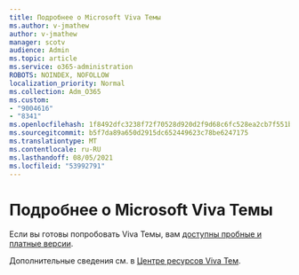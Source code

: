 ```yaml
---
title: Подробнее о Microsoft Viva Темы
ms.author: v-jmathew
author: v-jmathew
manager: scotv
audience: Admin
ms.topic: article
ms.service: o365-administration
ROBOTS: NOINDEX, NOFOLLOW
localization_priority: Normal
ms.collection: Adm_O365
ms.custom:
- "9004616"
- "8341"
ms.openlocfilehash: 1f8492dfc3238f72f70528d920d2f9d68c6fc528ea2cb7f551b178c163255916
ms.sourcegitcommit: b5f7da89a650d2915dc652449623c78be6247175
ms.translationtype: MT
ms.contentlocale: ru-RU
ms.lasthandoff: 08/05/2021
ms.locfileid: "53992791"
---
```

# <a name="learn-more-about-microsoft-viva-topics"></a>Подробнее о Microsoft Viva Темы

Если вы готовы попробовать Viva Темы, вам [доступны пробные и платные версии](https://aka.ms/BuyVivaTopics).

Дополнительные сведения см. в [Центре ресурсов Viva Тем](https://aka.ms/viva/topics/resources).
